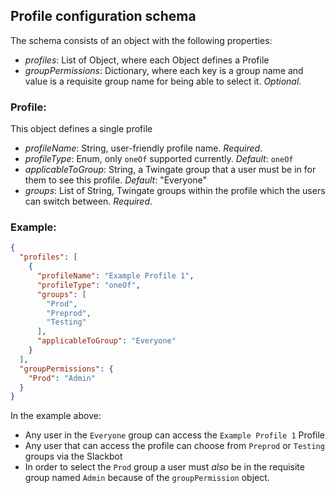 
## Profile configuration schema
The schema consists of an object with the following properties:
- _profiles_: List of Object, where each Object defines a Profile
- _groupPermissions_: Dictionary, where each key is a group name and value is a requisite group name for being able to select it. _Optional_.

### Profile:
This object defines a single profile
- _profileName_: String, user-friendly profile name. _Required_.
- _profileType_: Enum, only `oneOf` supported currently. _Default_: `oneOf`
- _applicableToGroup_: String, a Twingate group that a user must be in for them to see this profile. _Default_: "Everyone"
- _groups_: List of String, Twingate groups within the profile which the users can switch between. _Required_.

### Example:
```json
{
  "profiles": [
    {
      "profileName": "Example Profile 1",
      "profileType": "oneOf",
      "groups": [
        "Prod",
        "Preprod",
        "Testing"
      ],
      "applicableToGroup": "Everyone"
    }
  ],
  "groupPermissions": {
    "Prod": "Admin"
  }
}
```

In the example above:
* Any user in the `Everyone` group can access the `Example Profile 1` Profile
* Any user that can access the profile can choose from `Preprod` or `Testing` groups via the Slackbot
* In order to select the `Prod` group a user must _also_ be in the requisite group named `Admin` because of the `groupPermission` object.

